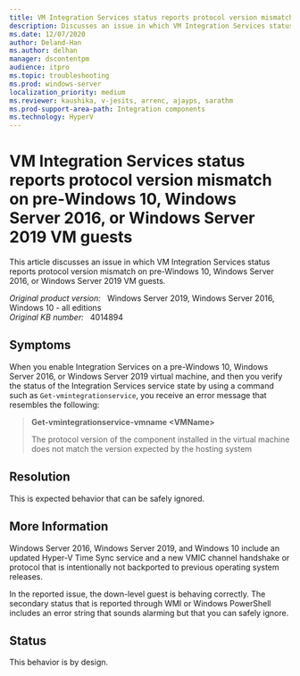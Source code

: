 ```yaml
---
title: VM Integration Services status reports protocol version mismatch on pre-Windows 10, Windows Server 2016, or Windows Server 2019 VM guests
description: Discusses an issue in which VM Integration Services status reports protocol version mismatch on pre-Windows 10, Windows Server 2016, or Windows Server 2019 VM guests.
ms.date: 12/07/2020
author: Deland-Han
ms.author: delhan 
manager: dscontentpm
audience: itpro
ms.topic: troubleshooting
ms.prod: windows-server
localization_priority: medium
ms.reviewer: kaushika, v-jesits, arrenc, ajayps, sarathm 
ms.prod-support-area-path: Integration components
ms.technology: HyperV
---
```

# VM Integration Services status reports protocol version mismatch on pre-Windows 10, Windows Server 2016, or Windows Server 2019 VM guests

This article discusses an issue in which VM Integration Services status reports protocol version mismatch on pre-Windows 10, Windows Server 2016, or Windows Server 2019 VM guests.

_Original product version:_ &nbsp; Windows Server 2019, Windows Server 2016, Windows 10 - all editions  
_Original KB number:_ &nbsp; 4014894

## Symptoms

When you enable Integration Services on a pre-Windows 10, Windows Server 2016, or Windows Server 2019 virtual machine, and then you verify the status of the Integration Services service state by using a command such as `Get-vmintegrationservice`, you receive an error message that resembles the following:
> **Get-vmintegrationservice-vmname \<VMName>**  
>
> The protocol version of the component installed in the virtual machine does not match the version expected by the hosting system

## Resolution

This is expected behavior that can be safely ignored.

## More Information

Windows Server 2016, Windows Server 2019, and Windows 10 include an updated Hyper-V Time Sync service and a new VMIC channel handshake or protocol that is intentionally not backported to previous operating system releases.

In the reported issue, the down-level guest is behaving correctly. The secondary status that is reported through WMI or Windows PowerShell includes an error string that sounds alarming but that you can safely ignore.

## Status

This behavior is by design.
